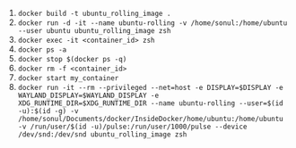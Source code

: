1. `docker build -t ubuntu_rolling_image .`
2. `docker run -d -it --name ubuntu-rolling -v /home/sonul:/home/ubuntu --user ubuntu ubuntu_rolling_image zsh`
3. `docker exec -it <container_id> zsh`
4. `docker ps -a`
5. `docker stop $(docker ps -q)`
6. `docker rm -f <container_id>`
7. `docker start my_container`
8. `docker run -it --rm --privileged --net=host -e DISPLAY=$DISPLAY -e WAYLAND_DISPLAY=$WAYLAND_DISPLAY -e XDG_RUNTIME_DIR=$XDG_RUNTIME_DIR --name ubuntu-rolling --user=$(id -u):$(id -g) -v /home/sonul/Documents/docker/InsideDocker/home/ubuntu:/home/ubuntu -v /run/user/$(id -u)/pulse:/run/user/1000/pulse --device /dev/snd:/dev/snd ubuntu_rolling_image zsh`


   
